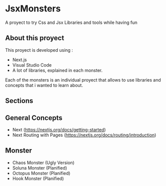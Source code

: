 # JsxMonsters
A proyect to try Css and Jsx Libraries and tools while having fun

## About this proyect
This proyect is developed using :
 * Next.js
 * Visual Studio Code
 * A lot of libraries, explained in each monster.

Each of the monsters is an individual proyect that allows to use libraries and concepts that i wanted to learn about.

## Sections

## General Concepts
* Next (https://nextjs.org/docs/getting-started)
* Next Routing with Pages (https://nextjs.org/docs/routing/introduction)

## Monster
* Chaos Monster (Ugly Version)
* Soluna Monster (Planified)
* Octopus Monster (Planified)
* Hook Monster (Planified)


<!-- 
Remember the npms :

Font Awesome
npm i --save @fortawesome/fontawesome-svg-core 

npm i --save @fortawesome/free-solid-svg-icons
npm i --save @fortawesome/free-regular-svg-icons

npm i --save @fortawesome/react-fontawesome@latest


-->